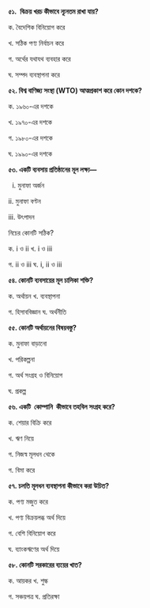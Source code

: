 **৫১.  বিক্রয় খরচ কীভাবে ন্যূনতম রাখা যায়?**

ক. বৈদেশিক বিনিয়োগ করে      

খ. সঠিক পণ্য নির্বাচন করে

গ. অর্থের যথাযথ ব্যবহার করে    

ঘ. সম্পদ ব্যবস্থাপনা করে

**৫২. বিশ্ব বাণিজ্য সংস্থা (WTO) আত্মপ্রকাশ করে কোন দশকে?**

ক. ১৯৬০-এর দশকে 

খ. ১৯৭০-এর দশকে  

গ. ১৯৮০-এর দশকে  

ঘ. ১৯৯০-এর দশকে   

**৫৩. একটি ব্যবসায় প্রতিষ্ঠানের মূল লক্ষ্য—** 

  i. মুনাফা অর্জন  

ii\. মুনাফা বণ্টন  

iii\. উৎপাদন

নিচের কোনটি সঠিক?

ক. i ও ii খ. i ও iii 

গ. ii ও iii ঘ. i, ii ও iii  

**৫৪. কোনটি ব্যবসায়ের মূল চালিকা শক্তি?**

ক. অর্থায়ন খ. ব্যবস্থাপনা

গ. হিসাববিজ্ঞান ঘ. অর্থনীতি

**৫৫. কোনটি অর্থায়নের বিষয়বস্তু?**

ক. মুনাফা বাড়ানো                     

খ. পরিকল্পনা

গ. অর্থ সংগ্রহ ও বিনিয়োগ             

ঘ. প্রকল্প

**৫৬. একটি  কোম্পানি  কীভাবে তহবিল সংগ্রহ করে?**

ক. শেয়ার বিক্রি করে           

খ. ঋণ নিয়ে

গ. নিজস্ব মূলধন থেকে          

গ. বিমা করে

**৫৭. চলতি মূলধন ব্যবস্থাপনা কীভাবে করা উচিত?** 

ক. পণ্য মজুত করে   

খ. পণ্য বিক্রয়লব্ধ অর্থ দিয়ে  

গ. বেশি বিনিয়োগ করে       

ঘ. ব্যাংকঋণের অর্থ দিয়ে 

**৫৮. কোনটি সরকারের ব্যয়ের খাত?**

ক. আয়কর খ. শুল্ক

গ. সঞ্চয়পত্র ঘ. প্রতিরক্ষা

